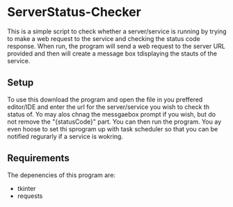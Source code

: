 # ServerStatus-Checker
This is a simple script to check whether a server/service is running by trying to make a web request to the service and checking the status code response. When run, the program will send a web request to the server URL provided and then will create a message box tdisplaying the stauts of the service. 

## Setup
  To use this download the program and open the file in you preffered editor/IDE and enter the url for the server/service you wish to check th status of. Yo may alos chnag the messgaebox prompt if you wish, but do not remove the "{statusCode}" part. You can then run the program. You ay even hoose to set thi sprogram up with task scheduler so that you can be notified regurarly if a service is wokring. 

## Requirements
  The depenencies of this program are:
  - tkinter
  - requests
